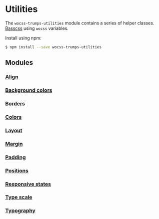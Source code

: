 # Utilities

The `wocss-trumps-utilities` module contains a series of helper classes. [Basscss](http://www.basscss.com/) using `wocss` variables.

Install using npm:

```sh
$ npm install --save wocss-trumps-utilities
```

## Modules

### [Align](http://www.basscss.com/#basscss-align)

### [Background colors](https://github.com/basscss/addons/tree/master/modules/background-colors)

### [Borders](http://www.basscss.com/#basscss-border)

### [Colors](https://github.com/basscss/addons/blob/master/modules/colors)

### [Layout](http://www.basscss.com/#basscss-layout)

### [Margin](http://www.basscss.com/#basscss-margin)

### [Padding](http://www.basscss.com/#basscss-padding)

### [Positions](http://www.basscss.com/#basscss-position)

### [Responsive states](http://www.basscss.com/v7/docs/responsive-states/)

### [Type scale](http://www.basscss.com/#basscss-type-scale)

### [Typography](http://www.basscss.com/#basscss-typography)
